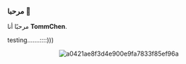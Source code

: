### مرحبا 👋

مرحبًا أنا **TommChen**.

testing.......::::)))

<!--
**TommChen/TommChen** هي مستودع ✨ _special_ ✨ لأن `README.md`(هذا الملف) يظهر على ملفك الشخصي في GitHub.

هذه بعض الأفكار لتبدأ:

- 🔭 أنا أعمل حاليًا على...
- 🌱 أنا أتعلم حاليًا ...
- 👯 أنا أبحث عن تعاون...
- 🤔 أبحث عن مساعدة ل...
- 💬 اسألني عن...
- 📫 كيفية الوصول إلي:...
- 😄 الضمائر:...
- ⚡ حقيقة ممتعة:...
-->

<div align="center">

![a0421ae8f3d4e900e9fa7833f85ef96a](https://user-images.githubusercontent.com/97342533/222116638-e3cc24dd-28db-483c-8ce6-e8b9941f0734.gif)

</div>